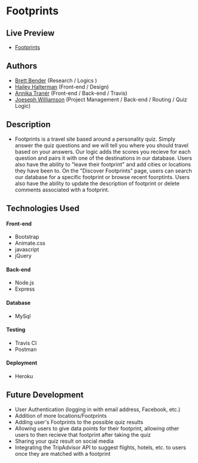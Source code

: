 # Footprints

## Live Preview
  - [Footprints](https://herokuapp.com/)


## Authors
  - [Brett Bender](https://github.com/benderb64z) (Research / Logics )
  - [Hailey Halterman](https://github.com/hhalter) (Front-end / Design)
  - [Annika Tranér](https://github.com/Annikizzle) (Front-end / Back-end / Travis)
  - [Joeseph Williamson](https://github.com/jmbw88) (Project Management / Back-end / Routing / Quiz Logic)
  
 
 ## Description
  - Footprints is a travel site based around a personality quiz. Simply answer the quiz questions and we will tell you where you should travel based on your answers. Our logic adds the scores you recieve for each question and pairs it with one of the destinations in our database. Users also have the ability to "leave their footprint" and add cities or locations they have been to. On the "Discover Footprints" page, users can search our database for a specific footprint or browse recent foorptints. Users also have the ability to update the description of footprint or delete comments associated with a footprint.
  
  
  ## Technologies Used

  #### Front-end  
  - Bootstrap
  - Animate.css
  - javascript
  - jQuery

  #### Back-end
  - Node.js
  - Express

  #### Database
  - MySql

  #### Testing
  - Travis CI
  - Postman

  #### Deployment
  - Heroku
  
  
  ## Future Development
  - User Authentication (logging in with email address, Facebook, etc.)
  - Addition of more locations/Footprints
  - Adding user's Footprints to the possible quiz results
  - Allowing users to give data points for their footprint, allowing other users to then recieve that footprint after taking the quiz
  - Sharing your quiz result on social media
  - Integrating the TripAdvisor API to suggest flights, hotels, etc. to users once they are matched with a footprint
